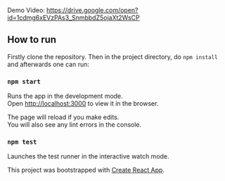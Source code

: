 Demo Video: https://drive.google.com/open?id=1cdmg6xEVzPAs3_SnmbbdZ5ojaXt2WsCP
## How to run

Firstly clone the repository. Then in the project directory, do `npm install` and afterwards one can run:

### `npm start`

Runs the app in the development mode.<br />
Open [http://localhost:3000](http://localhost:3000) to view it in the browser.

The page will reload if you make edits.<br />
You will also see any lint errors in the console.

### `npm test`

Launches the test runner in the interactive watch mode.<br />

This project was bootstrapped with [Create React App](https://github.com/facebook/create-react-app).

